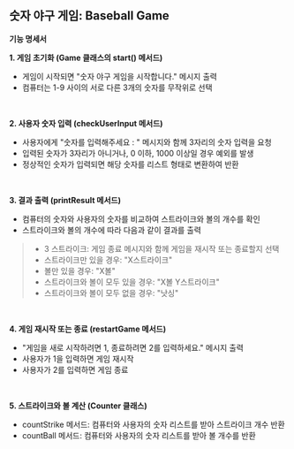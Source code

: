 ## 숫자 야구 게임: Baseball Game
**기능 명세서**

**1. 게임 초기화 (Game 클래스의 start() 메서드)** </br>
- 게임이 시작되면 "숫자 야구 게임을 시작합니다." 메시지 출력</br>
- 컴퓨터는 1-9 사이의 서로 다른 3개의 숫자를 무작위로 선택</br>
</br>

**2. 사용자 숫자 입력 (checkUserInput 메서드)** </br>
- 사용자에게 "숫자를 입력해주세요 : " 메시지와 함께 3자리의 숫자 입력을 요청</br>
- 입력된 숫자가 3자리가 아니거나, 0 이하, 1000 이상일 경우 예외를 발생</br>
- 정상적인 숫자가 입력되면 해당 숫자를 리스트 형태로 변환하여 반환</br>
</br>

**3. 결과 출력 (printResult 메서드)** </br>
- 컴퓨터의 숫자와 사용자의 숫자를 비교하여 스트라이크와 볼의 개수를 확인</br>
- 스트라이크와 볼의 개수에 따라 다음과 같이 결과를 출력</br>
> - 3 스트라이크: 게임 종료 메시지와 함께 게임을 재시작 또는 종료할지 선택</br>
> - 스트라이크만 있을 경우: "X스트라이크"</br>
> - 볼만 있을 경우: "X볼"</br>
> - 스트라이크와 볼이 모두 있을 경우: "X볼 Y스트라이크"</br>
> - 스트라이크와 볼이 모두 없을 경우: "낫싱"</br>
</br>

**4. 게임 재시작 또는 종료 (restartGame 메서드)** </br>
- "게임을 새로 시작하려면 1, 종료하려면 2를 입력하세요." 메시지 출력</br>
- 사용자가 1을 입력하면 게임 재시작</br>
- 사용자가 2를 입력하면 게임 종료</br>
</br>

**5. 스트라이크와 볼 계산 (Counter 클래스)** </br>
- countStrike 메서드: 컴퓨터와 사용자의 숫자 리스트를 받아 스트라이크 개수 반환</br>
- countBall 메서드: 컴퓨터와 사용자의 숫자 리스트를 받아 볼 개수를 반환</br>
